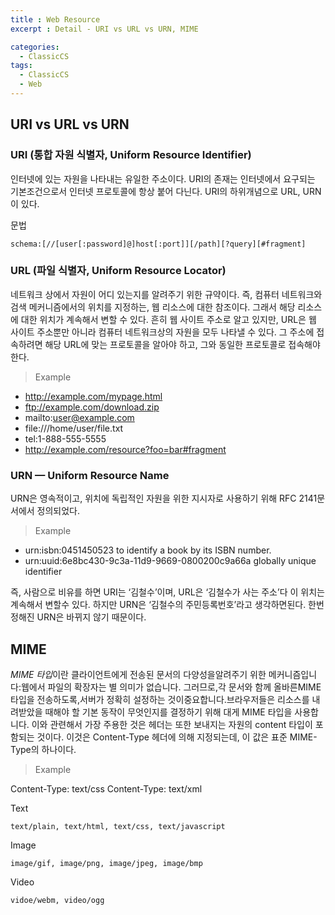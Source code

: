 ```yaml
---
title : Web Resource
excerpt : Detail - URI vs URL vs URN, MIME

categories:
  - ClassicCS
tags:
  - ClassicCS
  - Web
---
```


## URI vs URL vs URN

### URI (통합 자원 식별자, Uniform Resource Identifier)

인터넷에 있는 자원을 나타내는 유일한 주소이다. URI의 존재는 인터넷에서 요구되는 기본조건으로서 인터넷 프로토콜에 항상 붙어 다닌다.
URI의 하위개념으로 URL, URN이 있다.

문법

`schema:[//[user[:password]@]host[:port]][/path][?query][#fragment]`

### URL (파일 식별자, Uniform Resource Locator)

네트워크 상에서 자원이 어디 있는지를 알려주기 위한 규약이다. 즉, 컴퓨터 네트워크와 검색 메커니즘에서의 위치를 지정하는, 웹 리소스에 대한 참조이다. 그래서 해당 리소스에 대한 위치가 계속해서 변할 수 있다. 흔히 웹 사이트 주소로 알고 있지만, URL은 웹 사이트 주소뿐만 아니라 컴퓨터 네트워크상의 자원을 모두 나타낼 수 있다. 그 주소에 접속하려면 해당 URL에 맞는 프로토콜을 알아야 하고, 그와 동일한 프로토콜로 접속해야 한다.

> Example

* http://example.com/mypage.html
* ftp://example.com/download.zip
* mailto:user@example.com
* file:///home/user/file.txt
* tel:1-888-555-5555
* http://example.com/resource?foo=bar#fragment


### URN — Uniform Resource Name
 URN은 영속적이고, 위치에 독립적인 자원을 위한 지시자로 사용하기 위해 RFC 2141문서에서 정의되었다.

> Example 

* urn:isbn:0451450523 to identify a book by its ISBN number.
* urn:uuid:6e8bc430-9c3a-11d9-9669-0800200c9a66a globally unique identifier

즉, 사람으로 비유를 하면 URI는 ‘김철수’이며, URL은 ‘김철수가 사는 주소’다 이 위치는 계속해서 변할수 있다. 하지만 URN은 ‘김철수의 주민등록번호’라고 생각하면된다. 한번 정해진 URN은 바뀌지 않기 때문이다.



## MIME

*MIME 타입*이란 클라이언트에게 전송된 문서의 다양성을알려주기 위한 메커니즘입니다:웹에서 파일의 확장자는 별 의미가 없습니다. 그러므로,각 문서와 함께 올바른MIME 타입을 전송하도록,서버가 정확히 설정하는 것이중요합니다.브라우저들은 리소스를 내려받았을 때해야 할 기본 동작이 무엇인지를 결정하기 위해 대게 MIME 타입을 사용합니다.
이와 관련해서 가장 주용한 것은 헤더는 또한 보내지는 자원의 content 타입이 포함되는 것이다. 이것은 Content-Type 헤더에 의해 지정되는데, 이 값은 표준 MIME-Type의 하나이다.

> Example

Content-Type: text/css
Content-Type: text/xml

Text

```
text/plain, text/html, text/css, text/javascript
```

Image

```
image/gif, image/png, image/jpeg, image/bmp
```

Video

```
vidoe/webm, video/ogg
```

